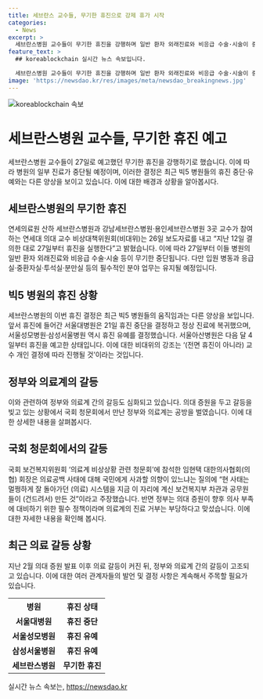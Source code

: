 ```yaml
---
title: 세브란스 교수들, 무기한 휴진으로 강제 휴가 시작
categories:
  - News
excerpt: >
  세브란스병원 교수들이 무기한 휴진을 강행하며 일반 환자 외래진료와 비응급 수술·시술이 중단된다. 이에 대해 비상대책위원회는 교수 개인 결정에 따라 진행될 것이라 강조하며 투쟁 강도가 낮을 것으로 관측된다. 의료계와 정부는 의대 증원 문제를 두고 공방을 벌이고 있다. 정부는 의료갈등을 해결하고자 하는 노력을 보이고 있는 반면, 의료계는 의사 부족 대비를 위한 증원 정책을 부당하다고 주장하며 대립하고 있다.
feature_text: >
  ## koreablockchain 실시간 뉴스 속보입니다.

  세브란스병원 교수들이 무기한 휴진을 강행하며 일반 환자 외래진료와 비응급 수술·시술이 중단된다. 이에 대해 비상대책위원회는 교수 개인 결정에 따라 진행될 것이라 강조하며 투쟁 강도가 낮을 것으로 관측된다. 의료계와 정부는 의대 증원 문제를 두고 공방을 벌이고 있다. 정부는 의료갈등을 해결하고자 하는 노력을 보이고 있는 반면, 의료계는 의사 부족 대비를 위한 증원 정책을 부당하다고 주장하며 대립하고 있다.
image: 'https://newsdao.kr/res/images/meta/newsdao_breakingnews.jpg'
---
```


<p><img src="https://newsdao.kr/res/images/meta/newsdao_breakingnews.jpg" alt="koreablockchain 속보" /></p>

<h1>세브란스병원 교수들, 무기한 휴진 예고</h1>

<p data-ke-size="size16">세브란스병원 교수들이 27일로 예고했던 무기한 휴진을 강행하기로 했습니다. 이에 따라 병원의 일부 진료가 중단될 예정이며, 이러한 결정은 최근 빅5 병원들의 휴진 중단·유예와는 다른 양상을 보이고 있습니다. 이에 대한 배경과 상황을 알아봅시다.</p>

<h2 data-ke-size="size26">세브란스병원의 무기한 휴진</h2>

<p data-ke-size="size16">연세의료원 산하 세브란스병원과 강남세브란스병원·용인세브란스병원 3곳 교수가 참여하는 연세대 의대 교수 비상대책위원회(비대위)는 26일 보도자료를 내고 “지난 12일 결의한 대로 27일부터 휴진을 실행한다”고 밝혔습니다. 이에 따라 27일부터 이들 병원의 일반 환자 외래진료와 비응급 수술·시술 등이 무기한 중단됩니다. 다만 입원 병동과 응급실·중환자실·투석실·분만실 등의 필수적인 분야 업무는 유지될 예정입니다.</p>

<h2 data-ke-size="size26">빅5 병원의 휴진 상황</h2>

<p data-ke-size="size16">세브란스병원의 이번 휴진 결정은 최근 빅5 병원들의 움직임과는 다른 양상을 보입니다. 앞서 휴진에 들어간 서울대병원은 21일 휴진 중단을 결정하고 정상 진료에 복귀했으며, 서울성모병원·삼성서울병원 역시 휴진 유예를 결정했습니다. 서울아산병원은 다음 달 4일부터 휴진을 예고한 상태입니다. 이에 대한 비대위의 강조는 ‘(전면 휴진이 아니라) 교수 개인 결정에 따라 진행될 것’이라는 것입니다.</p>

<h2 data-ke-size="size26">정부와 의료계의 갈등</h2>

<p data-ke-size="size16">이와 관련하여 정부와 의료계 간의 갈등도 심화되고 있습니다. 의대 증원을 두고 갈등을 빚고 있는 상황에서 국회 청문회에서 만난 정부와 의료계는 공방을 벌였습니다. 이에 대한 상세한 내용을 살펴봅시다.</p>

<h2 data-ke-size="size26">국회 청문회에서의 갈등</h2>

<p data-ke-size="size16">국회 보건복지위원회 ‘의료계 비상상황 관련 청문회’에 참석한 임현택 대한의사협회(의협) 회장은 의료공백 사태에 대해 국민에게 사과할 의향이 있느냐는 질의에 “현 사태는 멀쩡하게 잘 돌아가던 (의료) 시스템을 지금 이 자리에 계신 보건복지부 차관과 공무원들이 (건드려서) 만든 것”이라고 주장했습니다. 반면 정부는 의대 증원이 향후 의사 부족에 대비하기 위한 필수 정책이라며 의료계의 진료 거부는 부당하다고 맞섰습니다. 이에 대한 자세한 내용을 확인해 봅시다.</p>

<h2 data-ke-size="size26">최근 의료 갈등 상황</h2>

<p data-ke-size="size16">지난 2월 의대 증원 발표 이후 의료 갈등이 커진 뒤, 정부와 의료계 간의 갈등이 고조되고 있습니다. 이에 대한 여러 관계자들의 발언 및 결정 사항은 계속해서 주목할 필요가 있습니다.</p>

<table>
    <tr>
        <th>병원</th>
        <th>휴진 상태</th>
    </tr>
    <tr>
        <td style="text-align: center; height: 17px;"><b>서울대병원</b></td>
        <td style="text-align: center; height: 17px;"><b>휴진 중단</b></td>
    </tr>
    <tr>
        <td style="text-align: center; height: 17px;"><b>서울성모병원</b></td>
        <td style="text-align: center; height: 17px;"><b>휴진 유예</b></td>
    </tr>
    <tr>
        <td style="text-align: center; height: 17px;"><b>삼성서울병원</b></td>
        <td style="text-align: center; height: 17px;"><b>휴진 유예</b></td>
    </tr>
    <tr>
        <td style="text-align: center; height: 17px;"><b>세브란스병원</b></td>
        <td style="text-align: center; height: 17px;"><b>무기한 휴진</b></td>
    </tr>
</table>
실시간 뉴스 속보는, <a href="https://newsdao.kr" rel="dofollow">https://newsdao.kr</a>


